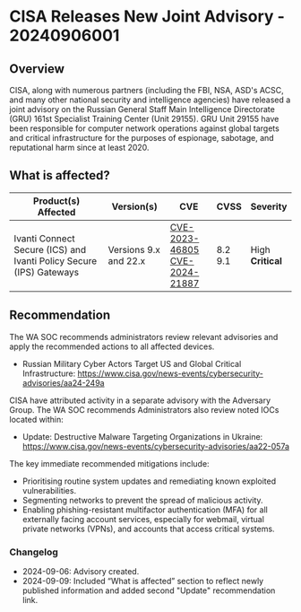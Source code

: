 # CISA Releases New Joint Advisory - 20240906001

## Overview

CISA, along with numerous partners (including the FBI, NSA, ASD's ACSC, and many other national security and intelligence agencies) have released a joint advisory on the Russian General Staff Main Intelligence Directorate (GRU) 161st Specialist Training Center (Unit 29155). GRU Unit 29155 have been responsible for computer network operations against global targets and critical infrastructure for the purposes of espionage, sabotage, and reputational harm since at least 2020.

## What is affected?

| Product(s) Affected                                                 | Version(s)            | CVE                                                                                                                                       | CVSS          | Severity                 |
| ------------------------------------------------------------------- | --------------------- | ----------------------------------------------------------------------------------------------------------------------------------------- | ------------- | ------------------------ |
| Ivanti Connect Secure (ICS) and Ivanti Policy Secure (IPS) Gateways | Versions 9.x and 22.x | [CVE-2023-46805](https://nvd.nist.gov/vuln/detail/CVE-2023-46805) </br> [CVE-2024-21887](https://nvd.nist.gov/vuln/detail/CVE-2024-21887) | 8.2 </br> 9.1 | High  </br> **Critical** |

## Recommendation

The WA SOC recommends administrators review relevant advisories and apply the recommended actions to all affected devices.

- Russian Military Cyber Actors Target US and Global Critical Infrastructure: <https://www.cisa.gov/news-events/cybersecurity-advisories/aa24-249a>

CISA have attributed activity in a separate advisory with the Adversary Group. The WA SOC recommends Administrators also review noted IOCs located within:

- Update: Destructive Malware Targeting Organizations in Ukraine: <https://www.cisa.gov/news-events/cybersecurity-advisories/aa22-057a>

The key immediate recommended mitigations include:

- Prioritising routine system updates and remediating known exploited vulnerabilities.
- Segmenting networks to prevent the spread of malicious activity.
- Enabling phishing-resistant multifactor authentication (MFA) for all externally facing account services, especially for webmail, virtual private networks (VPNs), and accounts that access critical systems.

### Changelog

- 2024-09-06: Advisory created.
- 2024-09-09: Included “What is affected” section to reflect newly published information and added second "Update" recommendation link.
